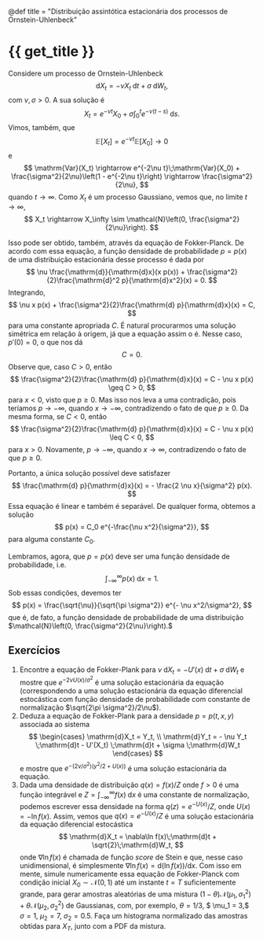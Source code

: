 @def title = "Distribuição assintótica estacionária dos processos de Ornstein-Uhlenbeck"

# {{ get_title }}

Considere um processo de Ornstein-Uhlenbeck
$$
\mathrm{d}X_t = - \nu X_t \;\mathrm{d}t + \sigma \;\mathrm{d}W_t,
$$
com $\nu, \sigma > 0.$ A sua solução é
$$
X_t = e^{-\nu t}X_0 + \sigma \int_0^t e^{-\nu(t - s)}\;\mathrm{d}s.
$$
Vimos, também, que
$$
\mathbb{E}[X_t] = e^{-\nu t}\mathbb{E}[X_0] \rightarrow 0
$$
e
$$
\mathrm{Var}(X_t) \rightarrow e^{-2\nu t}\;\mathrm{Var}(X_0) + \frac{\sigma^2}{2\nu}\left(1 - e^{-2\nu t}\right) \rightarrow \frac{\sigma^2}{2\nu},
$$
quando $t \rightarrow \infty.$ Como $X_t$ é um processo Gaussiano, vemos que, no limite $t\rightarrow \infty,$
$$
X_t \rightarrow X_\infty \sim \mathcal{N}\left(0, \frac{\sigma^2}{2\nu}\right).
$$

Isso pode ser obtido, também, através da equação de Fokker-Planck. De acordo com essa equação, a função densidade de probabilidade $p=p(x)$ de uma distribuição estacionária desse processo é dada por
$$
\nu \frac{\mathrm{d}}{\mathrm{d}x}(x p(x)) + \frac{\sigma^2}{2}\frac{\mathrm{d}^2 p}{\mathrm{d}x^2}(x) = 0.
$$
Integrando,
$$
\nu x p(x) + \frac{\sigma^2}{2}\frac{\mathrm{d} p}{\mathrm{d}x}(x) = C,
$$
para uma constante apropriada $C.$ É natural procurarmos uma solução simétrica em relação à origem, já que a equação assim o é. Nesse caso, $p'(0) = 0,$ o que nos dá
$$
C = 0.
$$
Observe que, caso $C > 0,$ então
$$
\frac{\sigma^2}{2}\frac{\mathrm{d} p}{\mathrm{d}x}(x) = C - \nu x p(x) \geq C > 0,
$$
para $x < 0,$ visto que $p \geq 0.$ Mas isso nos leva a uma contradição, pois teríamos $p\rightarrow -\infty,$ quando $x \rightarrow -\infty,$ contradizendo o fato de que $p \geq 0.$ Da mesma forma, se $C < 0,$ então
$$
\frac{\sigma^2}{2}\frac{\mathrm{d} p}{\mathrm{d}x}(x) = C - \nu x p(x) \leq C < 0,
$$
para $x > 0.$ Novamente, $p\rightarrow -\infty,$ quando $x \rightarrow \infty,$ contradizendo o fato de que $p\geq 0.$

Portanto, a única solução possível deve satisfazer
$$
\frac{\mathrm{d} p}{\mathrm{d}x}(x) = - \frac{2 \nu x}{\sigma^2} p(x).
$$
Essa equação é linear e também é separável. De qualquer forma, obtemos a solução
$$
p(x) = C_0 e^{-\frac{\nu x^2}{\sigma^2}},
$$
para alguma constante $C_0.$

Lembramos, agora, que $p=p(x)$ deve ser uma função densidade de probabilidade, i.e.
$$
\int_{-\infty}^\infty p(x) \;\mathrm{d}x = 1.
$$
Sob essas condições, devemos ter
$$
p(x) = \frac{\sqrt{\nu}}{\sqrt{\pi \sigma^2}} e^{- \nu x^2/\sigma^2},
$$
que é, de fato, a função densidade de probabilidade de uma distribuição $\mathcal{N}\left(0, \frac{\sigma^2}{2\nu}\right).$

## Exercícios

1. Encontre a equação de Fokker-Plank para $\nu\;\mathrm{d}X_t = - U'(x)\;\mathrm{d}t + \sigma\;\mathrm{d}W_t$ e mostre que $e^{-2\nu U(x)/\sigma^2}$ é uma solução estacionária da equação (correspondendo a uma solução estacionária da equação diferencial estocástica com função densidade de probabilidade com constante de normalização $\sqrt{2\pi \sigma^2}/2\nu$).
2. Deduza a equação de Fokker-Plank para a densidade $p=p(t, x, y)$ associada ao sistema
$$
\begin{cases}
  \mathrm{d}X_t = Y_t, \\
  \mathrm{d}Y_t = - \nu Y_t \;\mathrm{d}t - U'(X_t) \;\mathrm{d}t + \sigma \;\mathrm{d}W_t
\end{cases}
$$
e mostre que $e^{-(2\nu/\sigma^2)\left(y^2/2 + U(x)\right)}$ é uma solução estacionária da equação.
3. Dada uma densidade de distribuição $q(x) = f(x)/Z$ onde $f > 0$ é uma função integrável e $Z = \int_{-\infty}^\infty f(x)\;\mathrm{d}x$ é uma constante de normalização, podemos escrever essa densidade na forma $q(z) = e^{-U(x)}/Z,$ onde $U(x) = - \ln f(x).$ Assim, vemos que $q(x) = e^{-U(x)}/Z$ é uma solução estacionária da equação diferencial estocástica
$$
\mathrm{d}X_t = \nabla\ln f(x)\;\mathrm{d}t + \sqrt{2}\;\mathrm{d}W_t,
$$
onde $\nabla\ln f(x)$ é chamada de função *score* de Stein e que, nesse caso unidimensional, é simplesmente $\nabla\ln f(x) = \mathrm{d}(\ln f(x))/\mathrm{d}x.$ Com isso em mente, simule numericamente essa equação de Fokker-Planck com condição inicial $X_0 \sim \mathcal{N}(0, 1)$ até um instante $t=T$ suficientemente grande, para gerar amostras aleatórias de uma mistura $(1 - \theta)\mathcal{N}(\mu_1, \sigma_1^2) + \theta\mathcal{N}(\mu_2, \sigma_2^2)$ de Gaussianas, com, por exemplo, $\theta = 1/3$, $ \mu_1 = 3,$ $\sigma = 1,$ $\mu_2 = 7,$ $\sigma_2 = 0.5.$ Faça um histograma normalizado das amostras obtidas para $X_T,$ junto com a PDF da mistura.